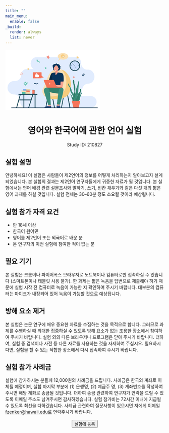 ```yaml
---
title: ""
main_menu:
  enable: false
_build:
  render: always
  list: never
---
```


<img src="img_overview.jpg" alt="A nice image" style="width: 300px;" />

<h1 style="text-align: center;"> 영어와 한국어에 관한 언어 실험 </h1>
<p style="text-align: center;">Study ID: 210827</p>


## 실험 설명

안녕하세요! 이 실험은 사람들이 제2언어의 정보를 어떻게 처리하는지 알아보고자 설계되었습니다. 본 실험의 결과는 제2언어 연구자들에게 귀중한 자료가 될 것입니다. 본 실험에서는 언어 배경 관련 설문조사와 말하기, 쓰기, 빈칸 채우기와 같은 다섯 개의 짧은 영어 과제를 하실 것입니다. 실험 전체는 30–60분 정도 소요될 것이라 예상됩니다.

## 실험 참가 자격 요건

- 만 18세 이상
- 한국어 원어민
- 영어를 제2언어 또는 외국어로 배운 분
- 본 연구자의 이전 실험에 참여한 적이 없는 분

## 필요 기기

본 실험은 크롬이나 파이어폭스 브라우저로 노트북이나 컴퓨터로만 접속하실 수 있습니다 (스마트폰이나 태블릿 사용 불가). 한 과제는 짧은 녹음을 답변으로 제출해야 하기 때문에 실험 시작 전 컴퓨터로 녹음이 가능한 지 확인하여 주시기 바랍니다. 대부분의 컴퓨터는 마이크가 내장되어 있어 녹음이 가능할 것으로 예상됩니다.

## 방해 요소 제거

본 실험은 논문 연구에 매우 중요한 자료를 수집하는 것을 목적으로 합니다. 그러므로 과제를 수행하실 때 최대한 집중하실 수 있도록 방해 요소가 없는 조용한 장소에서 참여하여 주시기 바랍니다. 실험 외의 다른 브라우저나 프로그램은 닫아 주시기 바랍니다. 더하여, 실험 중 검색이나 사전 등 다른 자료를 사용하는 것을 자제하여 주십시오. 필요하시다면, 실험을 할 수 있는 적합한 장소에서 다시 접속하여 주시기 바랍니다.

## 실험 참가 사례금

실험에 참가하시는 분들께 12,000원의 사례금을 드립니다. 사례금은 한국의 계좌로 이체될 예정이며, 실험 마지막 부분에 (1) 은행명, (2) 예금주 명, (3) 계좌번호를 작성하여 주시면 해당 계좌로 송금될 것입니다. 더하여 송금 관련하여 연구자가 연락을 드릴 수 있도록 이메일 주소도 남겨주시면 감사하겠습니다. 실험 참가비는 72시간 이내에 지급될 수 있도록 최선을 다하겠습니다. 사례금 관련하여 질문사항이 있으시면 저에게 이메일 fzenker@hawaii.edu로 연락주시기 바랍니다.

<a href="https://chqbs9uyxi.cognition.run/?study=ko210827&site=ptt2" style="text-align:center;display:block;font-size:150%">
   <button>실험에 등록</button>
</a>